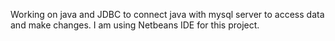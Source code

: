 Working on java and JDBC to connect java with mysql server to access data and make changes.
I am using Netbeans IDE for this project.

